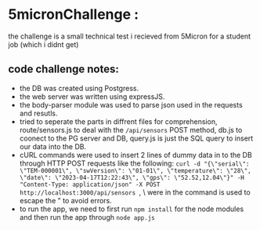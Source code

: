 # 5micronChallenge :
the challenge is a small technical test i recieved from 5Micron for a student job (which i didnt get)
## code challenge notes:
- the DB was created using Postgress.
- the web server was written using expressJS. 
- the body-parser module was used to parse json used in the requests and resutls. 
- tried to seperate the parts in diffrent files for comprehension, route/sensors.js to deal with the ```/api/sensors``` POST method, db.js to coonect to the PG server and DB, query.js is just the SQL query to insert our data into the DB.
- cURL commands were used to insert 2 lines of dummy data in to the DB through HTTP POST requests like the following:
```curl -d "{\"serial\": \"TEM-000001\", \"swVersion\": \"01-01\", \"temperature\": \"28\", \"date\": \"2023-04-17T12:22:43\", \"gps\": \"52.52,12.04\"}" -H "Content-Type: application/json" -X POST http://localhost:3000/api/sensors ```, \ were in the command is used to escape the " to avoid errors.
- to run the app, we need to first run ```npm install``` for the node modules and then run the app through ```node app.js```
